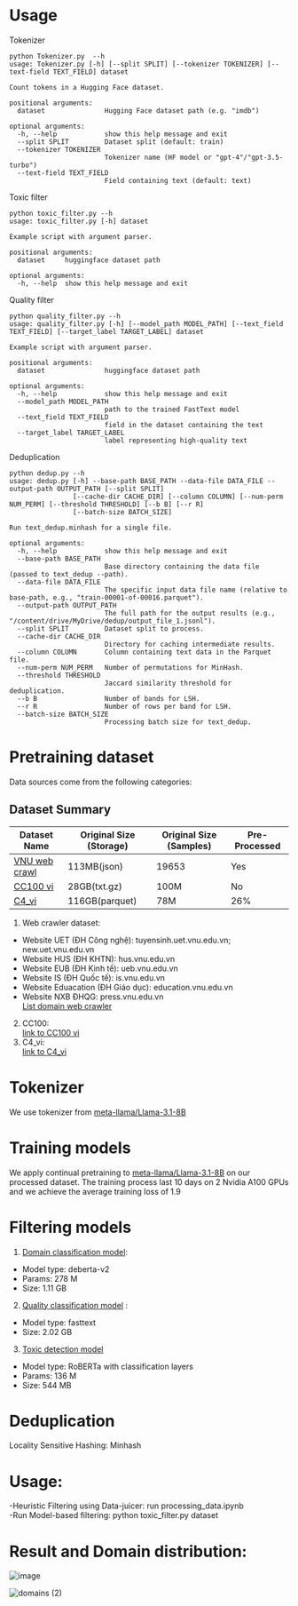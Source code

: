 # Usage
Tokenizer
```shell
python Tokenizer.py  --h
usage: Tokenizer.py [-h] [--split SPLIT] [--tokenizer TOKENIZER] [--text-field TEXT_FIELD] dataset

Count tokens in a Hugging Face dataset.

positional arguments:
  dataset               Hugging Face dataset path (e.g. "imdb")

optional arguments:
  -h, --help            show this help message and exit
  --split SPLIT         Dataset split (default: train)
  --tokenizer TOKENIZER
                        Tokenizer name (HF model or "gpt-4"/"gpt-3.5-turbo")
  --text-field TEXT_FIELD
                        Field containing text (default: text)
```
Toxic filter
```shell
python toxic_filter.py --h
usage: toxic_filter.py [-h] dataset

Example script with argument parser.

positional arguments:
  dataset     huggingface dataset path

optional arguments:
  -h, --help  show this help message and exit
```
Quality filter
```shell
python quality_filter.py --h
usage: quality_filter.py [-h] [--model_path MODEL_PATH] [--text_field TEXT_FIELD] [--target_label TARGET_LABEL] dataset

Example script with argument parser.

positional arguments:
  dataset               huggingface dataset path

optional arguments:
  -h, --help            show this help message and exit
  --model_path MODEL_PATH
                        path to the trained FastText model
  --text_field TEXT_FIELD
                        field in the dataset containing the text
  --target_label TARGET_LABEL
                        label representing high-quality text
```
Deduplication
```shell
python dedup.py --h
usage: dedup.py [-h] --base-path BASE_PATH --data-file DATA_FILE --output-path OUTPUT_PATH [--split SPLIT]
                [--cache-dir CACHE_DIR] [--column COLUMN] [--num-perm NUM_PERM] [--threshold THRESHOLD] [--b B] [--r R]
                [--batch-size BATCH_SIZE]

Run text_dedup.minhash for a single file.

optional arguments:
  -h, --help            show this help message and exit
  --base-path BASE_PATH
                        Base directory containing the data file (passed to text_dedup --path).
  --data-file DATA_FILE
                        The specific input data file name (relative to base-path, e.g., "train-00001-of-00016.parquet").
  --output-path OUTPUT_PATH
                        The full path for the output results (e.g., "/content/drive/MyDrive/dedup/output_file_1.jsonl").
  --split SPLIT         Dataset split to process.
  --cache-dir CACHE_DIR
                        Directory for caching intermediate results.
  --column COLUMN       Column containing text data in the Parquet file.
  --num-perm NUM_PERM   Number of permutations for MinHash.
  --threshold THRESHOLD
                        Jaccard similarity threshold for deduplication.
  --b B                 Number of bands for LSH.
  --r R                 Number of rows per band for LSH.
  --batch-size BATCH_SIZE
                        Processing batch size for text_dedup.
```
# Pretraining dataset
Data sources come from the following categories:
## Dataset Summary

| Dataset Name | Original Size (Storage) | Original Size (Samples) | Pre-Processed |
|--------------|----------------|----------------|---------------|
| [VNU web crawl](https://huggingface.co/datasets/group2sealion/vnu_crawl_clean)     |  113MB(json)        | 19653      | Yes           |
|  [CC100 vi](https://huggingface.co/datasets/statmt/cc100)   | 28GB(txt.gz)         | 100M         | No            |
| [C4_vi](https://huggingface.co/datasets/allenai/c4)    | 116GB(parquet)         |  78M       |      26%      |

1. Web crawler dataset:  
- Website UET (ĐH Công nghệ): tuyensinh.uet.vnu.edu.vn; new.uet.vnu.edu.vn
- Website HUS (ĐH KHTN): hus.vnu.edu.vn
- Website EUB (ĐH Kinh tế): ueb.vnu.edu.vn
- Website IS (ĐH Quốc tế): is.vnu.edu.vn
- Website Eduacation (ĐH Giáo dục): education.vnu.edu.vn
- Website NXB ĐHQG: press.vnu.edu.vn   
[List domain web crawler](https://docs.google.com/spreadsheets/d/1zbkltkSPRm6f48Lb1Jo3Njq1-LrSd8H6/edit?gid=409337688#gid=409337688)  
2. CC100:  
[link to CC100 vi](https://huggingface.co/datasets/statmt/cc100)  
3. C4_vi:  
  [link to C4_vi](https://huggingface.co/datasets/allenai/c4)
# Tokenizer  
We use tokenizer from [meta-llama/Llama-3.1-8B](https://huggingface.co/meta-llama/Llama-3.1-8B)  
# Training models  
We apply continual pretraining to [meta-llama/Llama-3.1-8B](https://huggingface.co/meta-llama/Llama-3.1-8B) on our processed dataset. The training process last 10 days on 2 Nvidia A100 GPUs and we achieve the average training loss of 1.9
# Filtering models  
1. [Domain classification model](https://huggingface.co/nvidia/multilingual-domain-classifier):  
- Model type: deberta-v2
- Params: 278 M
- Size: 1.11 GB
2. [Quality classification model](https://huggingface.co/zerostratos/quality_classification) :
- Model type: fasttext
- Size: 2.02 GB
3. [Toxic detection model](https://huggingface.co/zerostratos/lstm)
- Model type: RoBERTa with classification layers
- Params: 136 M
- Size: 544 MB
# Deduplication
Locality Sensitive Hashing: Minhash  
# Usage:  
-Heuristic Filtering using Data-juicer: run processing_data.ipynb  
-Run Model-based filtering: python toxic_filter.py dataset     
# Result and Domain distribution:  
![image](https://github.com/user-attachments/assets/59ccdc70-5f0d-473b-b070-72939a7b6251)

![domains (2)](https://github.com/user-attachments/assets/f9ea0ec0-8b25-4577-939c-6ad1e02b8108)


